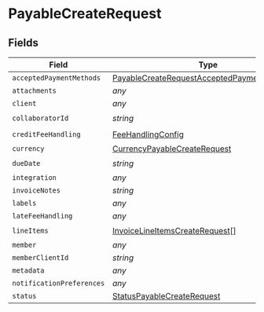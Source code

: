 # PayableCreateRequest


## Fields

| Field                                                                                                             | Type                                                                                                              | Required                                                                                                          | Description                                                                                                       |
| ----------------------------------------------------------------------------------------------------------------- | ----------------------------------------------------------------------------------------------------------------- | ----------------------------------------------------------------------------------------------------------------- | ----------------------------------------------------------------------------------------------------------------- |
| `acceptedPaymentMethods`                                                                                          | [PayableCreateRequestAcceptedPaymentMethods](../../models/shared/payablecreaterequestacceptedpaymentmethods.md)[] | :heavy_minus_sign:                                                                                                | N/A                                                                                                               |
| `attachments`                                                                                                     | *any*                                                                                                             | :heavy_minus_sign:                                                                                                | N/A                                                                                                               |
| `client`                                                                                                          | *any*                                                                                                             | :heavy_minus_sign:                                                                                                | N/A                                                                                                               |
| `collaboratorId`                                                                                                  | *string*                                                                                                          | :heavy_check_mark:                                                                                                | N/A                                                                                                               |
| `creditFeeHandling`                                                                                               | [FeeHandlingConfig](../../models/shared/feehandlingconfig.md)                                                     | :heavy_check_mark:                                                                                                | N/A                                                                                                               |
| `currency`                                                                                                        | [CurrencyPayableCreateRequest](../../models/shared/currencypayablecreaterequest.md)                               | :heavy_minus_sign:                                                                                                | N/A                                                                                                               |
| `dueDate`                                                                                                         | *string*                                                                                                          | :heavy_check_mark:                                                                                                | N/A                                                                                                               |
| `integration`                                                                                                     | *any*                                                                                                             | :heavy_minus_sign:                                                                                                | N/A                                                                                                               |
| `invoiceNotes`                                                                                                    | *string*                                                                                                          | :heavy_minus_sign:                                                                                                | N/A                                                                                                               |
| `labels`                                                                                                          | *any*                                                                                                             | :heavy_minus_sign:                                                                                                | N/A                                                                                                               |
| `lateFeeHandling`                                                                                                 | *any*                                                                                                             | :heavy_minus_sign:                                                                                                | N/A                                                                                                               |
| `lineItems`                                                                                                       | [InvoiceLineItemsCreateRequest](../../models/shared/invoicelineitemscreaterequest.md)[]                           | :heavy_check_mark:                                                                                                | N/A                                                                                                               |
| `member`                                                                                                          | *any*                                                                                                             | :heavy_minus_sign:                                                                                                | N/A                                                                                                               |
| `memberClientId`                                                                                                  | *string*                                                                                                          | :heavy_minus_sign:                                                                                                | N/A                                                                                                               |
| `metadata`                                                                                                        | *any*                                                                                                             | :heavy_minus_sign:                                                                                                | N/A                                                                                                               |
| `notificationPreferences`                                                                                         | *any*                                                                                                             | :heavy_minus_sign:                                                                                                | N/A                                                                                                               |
| `status`                                                                                                          | [StatusPayableCreateRequest](../../models/shared/statuspayablecreaterequest.md)                                   | :heavy_minus_sign:                                                                                                | N/A                                                                                                               |